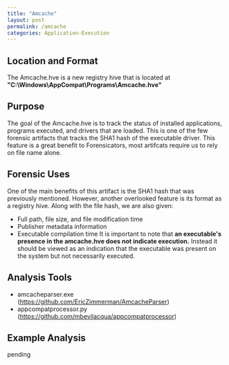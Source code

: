 ```yaml
---
title: "Amcache"
layout: post
permalink: /amcache
categories: Application-Execution
---
```

## Location and Format

The Amcache.hve is a new registry hive that is located at **"C:\Windows\AppCompat\Programs\Amcache.hve"**

## Purpose

The goal of the Amcache.hve is to track the status of installed applications, programs executed, and drivers that are loaded. This is one of the few forensic artifacts that tracks the SHA1 hash of the executable driver. This feature is a great benefit to Forensicators, most artifcats require us to rely on file name alone.

## Forensic Uses

One of the main benefits of this artifact is the SHA1 hash that was previously mentioned. However, another overlooked feature is its format as a registry hive. Along with the file hash, we are also given:
- Full path, file size, and file modification time
- Publisher metadata information
- Executable compilation time
It is important to note that **an executable's presence in the amcache.hve does not indicate execution.** Instead it should be viewed as an indication that the executable was present on the system but not necessarily executed.

## Analysis Tools 

- amcacheparser.exe (https://github.com/EricZimmerman/AmcacheParser)
- appcompatprocessor.py (https://github.com/mbevilacqua/appcompatprocessor)

## Example Analysis

pending